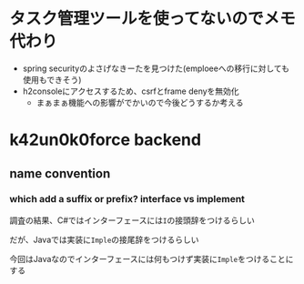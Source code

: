 # タスク管理ツールを使ってないのでメモ代わり

- spring securityのよさげなきーたを見つけた(emploeeへの移行に対しても使用もできそう)
- h2consoleにアクセスするため、csrfとframe denyを無効化
    - まぁまぁ機能への影響がでかいので今後どうするか考える

# k42un0k0force backend

## name convention

### which add a suffix or prefix? interface vs implement

調査の結果、C#ではインターフェースには`I`の接頭辞をつけるらしい

だが、Javaでは実装に`Imple`の接尾辞をつけるらしい

今回はJavaなのでインターフェースには何もつけず実装に`Imple`をつけることにする